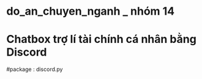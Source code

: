 # do_an_chuyen_nganh _ nhóm 14
# Chatbox trợ lí tài chính cá nhân bằng Discord
#package : discord.py
